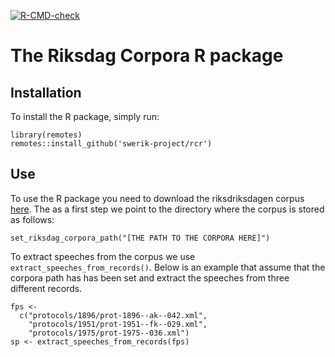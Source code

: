 <!-- badges: start -->
[![R-CMD-check](https://github.com/swerik-project/rcr/actions/workflows/R-CMD-check.yaml/badge.svg)](https://github.com/swerik-project/rcr/actions/workflows/R-CMD-check.yaml)
<!-- badges: end -->
  
# The Riksdag Corpora R package


## Installation

To install the R package, simply run:
```
library(remotes)
remotes::install_github('swerik-project/rcr')
```

## Use
To use the R package you need to download the riksdriksdagen corpus [here](https://github.com/welfare-state-analytics/riksdagen-corpus). The as a first step we point to the directory where the corpus is stored as follows:
```
set_riksdag_corpora_path("[THE PATH TO THE CORPORA HERE]")
```

To extract speeches from the corpus we use ```extract_speeches_from_records()```. Below is an example that assume that the corpora path has has been set and extract the speeches from three different records.

```
fps <-
  c("protocols/1896/prot-1896--ak--042.xml",
    "protocols/1951/prot-1951--fk--029.xml",
    "protocols/1975/prot-1975--036.xml")
sp <- extract_speeches_from_records(fps)
```



